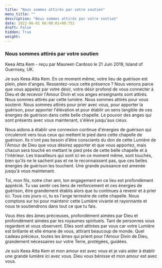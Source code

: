 ```yaml
---
title: "Nous sommes attirés par votre soutien"
menu_title: ""
description: "Nous sommes attirés par votre soutien"
date: 2022-06-01 06:00:01+00:752
draft: False
hidden: True
weight:
---
```

### Nous sommes attirés par votre soutien

Keea Atta Kem - reçu par Maureen Cardoso le 21 Juin 2019, Island of Guernsey, UK.

Je suis Keea Atta Kem. En ce moment même, votre lieu de guérison est plein, plein d'anges. Ressentez-vous cette présence ? Nous venons parce que vous appelez par votre désir, votre désir profond de vous connecter à Dieu et de recevoir l'Amour Divin et vos anges enseignants sont attirés. Nous sommes attirés par cette lumière. Nous sommes attirés pour vous soutenir. Nous sommes attirés pour prier avec vous, pour apporter la guérison, pour apporter l'élévation et pour établir un sens tangible de ces énergies de guérison dans cette belle chapelle. Le pouvoir des anges qui sont présents avec vous maintenant, s'élève jusqu'aux cieux.

Nous aidons à établir une connexion continue d'énergies de guérison qui circuleront vers tous ceux qui mettent le pied dans cette chapelle de guérison. Ils n'ont pas besoin d'être conscients du don de cette Lumière de l'Amour de Dieu que vous désirez apporter et que vous apportez, mais chacun sera touché en mettant le pied près de cette belle chapelle et à l'intérieur. Les travailleurs qui sont ici en ce moment même, sont touchés, bien qu'ils ne le sachent pas et ne le reconnaissent pas, que ces belles énergies de guérison les touchent. Une grande puissance est amenée jusqu'à vous maintenant.

Toi, mon fils, notre cher ami, ton engagement en ce lieu est profondément apprécié. Tu vas sentir ces liens de renforcement et ces énergies de guérison, être grandement établis alors que tu continues à revenir et à prier ici. Tous ces jours-ci, tu es l'ange terrestre de cette chapelle. Nous comptons sur toi pour maintenir cette Lumière vivante et rayonnante et nous te soutiendrons dans tout ce que tu fais.

Vous êtes des âmes précieuses, profondément aimées par Dieu et profondément aimées par les royaumes spirituels. Tant de personnes vous regardent et vous observent. Elles sont attirées par vous car votre Lumière est brillante et elle émane de vous, attirant beaucoup de monde. Quel cadeau précieux, toutes les âmes qui prient pour l'Amour Divin de Dieu, grandement nécessaires sur votre Terre, protégées, guidées.

Je suis Keea Atta Kem et mon amour est avec vous et je vais aider à établir une grande lumière ici avec vous. Dieu vous bénisse et mon amour est avec vous.
